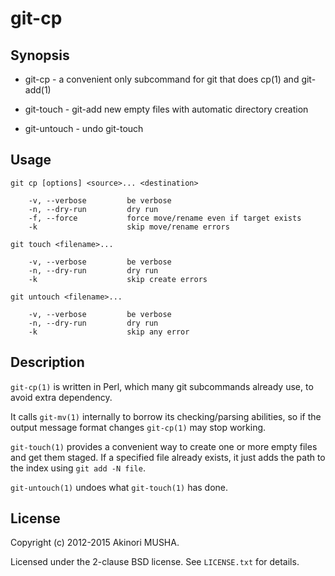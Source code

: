 git-cp
======

Synopsis
--------

* git-cp - a convenient only subcommand for git that does cp(1) and git-add(1)

* git-touch - git-add new empty files with automatic directory creation

* git-untouch - undo git-touch

Usage
-----

    git cp [options] <source>... <destination>

        -v, --verbose         be verbose
        -n, --dry-run         dry run
        -f, --force           force move/rename even if target exists
        -k                    skip move/rename errors

    git touch <filename>...

        -v, --verbose         be verbose
        -n, --dry-run         dry run
        -k                    skip create errors

    git untouch <filename>...

        -v, --verbose         be verbose
        -n, --dry-run         dry run
        -k                    skip any error

Description
-----------

`git-cp(1)` is written in Perl, which many git subcommands already
use, to avoid extra dependency.

It calls `git-mv(1)` internally to borrow its checking/parsing
abilities, so if the output message format changes `git-cp(1)` may
stop working.

`git-touch(1)` provides a convenient way to create one or more empty
files and get them staged.  If a specified file already exists, it
just adds the path to the index using `git add -N file`.

`git-untouch(1)` undoes what `git-touch(1)` has done.

License
-------

Copyright (c) 2012-2015 Akinori MUSHA.

Licensed under the 2-clause BSD license.  See `LICENSE.txt` for
details.
